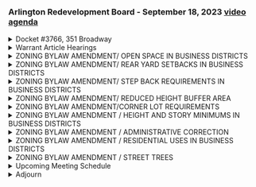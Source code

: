 ### Arlington Redevelopment Board - September 18, 2023  [video](https://www.youtube.com/watch?v=-bu_CAOtLso) [agenda](https://arlington.novusagenda.com/agendapublic/MeetingView.aspx?MeetingID=1927&MinutesMeetingID=-1&doctype=Agenda)

<details><summary>Docket #3766, 351 Broadway</summary> 
<details><summary>	 Rachel Zsembery - 223</summary>

> So at this time we'd like to move to the public hearing for docket number 3766351 Broadway. We are reopening this docket number. This was originally moved to this evening from when it was originally scheduled, and I believe that we have the applicant with us this evening. So I'd like to first provide the applicant with up to 10 minutes for an introductory presentation. Then I will turn it over to Claire Ricker, who will provide an overview on behalf of the Department of Planning and Community Development. Members of the Board will then have an opportunity to ask the applicant questions. We'll then move to public comment, where any member of the public who is interested in providing comment this evening will have an opportunity. And then we'll move back to the Board for deliberation and a decision as to whether or not we'll be able to take a vote this evening. So with that, I'd like to invite the applicant to please join us here in the front of the room, and we will – Claire, if you wouldn't mind turning your microphone around. Maybe Ken and I can share our mic. Great. Thank you so much, Sean. Great. So if you could please introduce yourself. I wasn't expecting to talk so – Just a brief overview would be great.
</details>
<details><summary>	 Sean - 245</summary>

> Thank you. I'm with a company called SRP Sun Corporation. I've owned it for 37 years. And Thai Moon is a lovely Thai restaurant that already has been around. They had a fire, and they moved, and COVID happened. I mean, they went out, and COVID happened, and they're back in the space that there was a pasta place. I think it was Twist. Okay. And owned by ACS Development, Patricia Cimboli. They currently have a temporary sign which looks very similar to this, but does not light. I believe the reason that we're here is because the lighting – I understand this type of lighting requires a special permit just in its nature of being channel letters. Is that what's happening? The owner tells me that it's not necessary, but I don't know. The external lighting? These are internally illuminated. Correct. Yes. They're halo-lit. And so it requires a special permit. Okay. So these letters, proposed channel letters, are what we call reverse-channel letters, meaning the letters are opaque. They're fabricated from aluminum. There's lights inside, and it's secondary lighting that's shining against the wall, creating halo. Great. Right. We propose to create that background, which is about 10 feet long by two feet high, that will attach to the existing structure, and that's it. No power. You will see – I mean, you won't see power. You won't see any hardware or fasteners, and it should be pretty seamless and attractive, I think.
</details>
<details><summary>	 Rachel Zsembery - 23</summary>

> Great. Thank you very much. So I'd like to turn it over to Claire Ricker for any comments on behalf of the department.
</details>
<details><summary>	 Claire Ricker - 78</summary>

> Sure. Thank you. So this is an application, obviously, for sign at Thai Moon. The height, they are seeking relief to exceed the maximum width for signage in this area, and they are – and this is an internally illuminated sign, so it's under the jurisdiction of the ARB. They may also need relief on the 60 percent rule related to storefront signage. The width. Excuse me, the width. That's correct, as well as on the awning. Thanks.
</details>
<details><summary>	 Rachel Zsembery - 29</summary>

> Great. Thank you very much. So at this point, I'd like to turn it over to members of the board for any questions or preliminary comments, starting with Ken.
</details>
<details><summary>	 Kin Lau - 138</summary>

> Sure. When I look at the streetscape there, there's plenty of signs that's already internally lit there, too. I think Cafe Nero and Brickstone Pizza and a few others on either side of them, so I don't see an issue with this being internally lit. And I think the design of this fits in quite well with the rest of the neighbors there. So as far as the awning and internally lit, I have no issues. I'm going to leave it up to the rest of the board to talk about the size. If it's a little smaller, I'm not opposed to that or opposed to just leaving it as is. I think I'm on the fence on that one there. Great. So I'll let the rest of the board see what they say. Great. Thank you, Ken.
</details>
<details><summary>	 Eugene Benson - 16</summary>

> Gene?  I don't quite understand how this is going to be lit. Can you explain?
</details>
<details><summary>	 Sean - 220</summary>

> Oh, sure. Actually, if you don't mind, can I ask you to switch pages?  Okay, if you go to the section, that's the one right there. So I'll stand up and show you. Perfect. Thank you. So this is an existing structure. This is a section of the existing structure. These are rails that are there now. Actually, if you want to go back to the picture above. Actually, the next one, the other direction. Sorry. You can see right here at the glasses place. You were there. Can you see those rails? Right. So those are there now behind this side. So we can go back to the section. Sorry. So these are the rails, right? And we're going to fabricate this as a backer, right? That's the background for the sign. It will be one color. And then this here is a section of a letter. The letter is all aluminum, fabricated, right?  Opaque. But the back of it is clear. Inside the letter is LED lights. The lights shine. And as you can see, the letters are spaced off the sign by an inch or an inch and a quarter, inch and a half spacers. And effectively pushing the light against the backer, which makes a halo effect. You've seen it, I'm sure. They're everywhere.
</details>
<details><summary>	 Eugene Benson - 19</summary>

> So if this were there and I were to walk up to it, could I actually see the light?
</details>
<details><summary>	 Sean - 26</summary>

> Oh, no. Lights are inside the letters. You can't see the light source. Nope. Secondary lighting. So just bouncing off the back door. That's right. 100%.
</details>
<details><summary>	 Rachel Zsembery - 12</summary>

> Okay. That's the only question I have. Great. Thank you, Gene. Steve?
</details>
<details><summary>	 Stephen Revilak - 86</summary>

> I just have one question regarding these, and this is really regarding the relief for the width. The third, for the standard, the wall placement standard for a wall sign. Each side has to have 12 inches or 20%, whichever is less. So this is a 13 foot wide storefront. So the maximum allowed width, as I read it, would be 11 feet. They're proposing 11 feet, seven inches. So it looks like we're seven inches too over. 132 inches versus 139. I believe that's correct.
</details>
<details><summary>	 Sean - 27</summary>

> Okay. I don't think it's 139. Can you go to the dimensions? I thought it was 120. Am I reading something wrong? Oh, 139. Just the letters.
</details>
<details><summary>	 Stephen Revilak - 88</summary>

> That's the only thing I wanted to clarify. I mean, I think I would say that the other signs on the block are consistent with it. They're all basically the same size as the storefront, and that what you're talking about, the six inches on either side of the foot are 12 inches on either side. I don't think anyone's doing that very much. But they all may be existing on conforming, but again, the plan of the board is to bring things into compliance when we do.
</details>
<details><summary>	 Rachel Zsembery - 53</summary>

> Okay. Steve, did you have any other questions?  Nothing further. Okay. The question that I have is regarding the, if you go to the, Claire, if you scroll down to the photo, the existing photo there, right there, there are gooseneck lights above the sign currently. You're planning on taking those out?
</details>
<details><summary>	 Claire Ricker - 30</summary>

> I think the owner is planning on taking those out. It would not be in my scope if their electrician would do it, but I think the answer is yes.
</details>
<details><summary>	 Rachel Zsembery - 172</summary>

> Okay. I think that would be part of our, at least for me, part of the contingent approval is to not have two sources of light, but to remove the conduit, patch and repair, and et cetera. Okay. That was my question. Please. Oh, that was your question? Sorry. That's great. Great. Any other questions for the applicant before we move to public comment? All right. At this time, any member of the public who has any comment, would like to make any comment on this application, please raise your hand. Great. So we will start with this gentleman right here. I will let everyone know that you will have up to three minutes to address the board. Please introduce yourself by your first, last name and address. So if you wouldn't mind, just, yes, moving to the chair right behind that. And we will ask anyone who's addressing the board this evening to join us in this chair right up here so that the microphone can pick you up. Thank you.
</details>
<details><summary>	 Michael Ruderman - 194</summary>

> Good evening, members of the board. I'm Michael Ruderman. I live at 9 Alton Street, which is right around the corner from this location. We're probably the nearest or the second nearest residential of Butters. I like the design. I like the fact that it's going to be internally lit. I don't see that there's any possibility of a broad light spillage over the plaza. Nothing that's going to leak back around the corner. So I'm in favor of it. I was going to ask the same point that I believe the chair brought up about cleaning up the cornice by removing the non-functioning light heads there and restoring a clean and finished look above it. We're very happy that Time Moon has found a new location and will take over the space of the late lamented twirl. It's great to see the storefront going to use. I just had one question. I was wondering if anything else in the original special permit is available for questioning. I had a question about traffic patterns in and out. Is that any part of the hearing tonight? It's been something in the neighborhood on our minds.
</details>
<details><summary>	 Rachel Zsembery - 32</summary>

> As of now, the board is only taking up the issue of the sign as part of this hearing right now. Thank you. That's all. Thank you. Yes. Thank you, Madam Chairwoman.
</details>
<details><summary>	 Carl Wagner - 174</summary>

> My name is Carl Wagner. I live on Edge Hill Road. I'm a town meeting member from Precinct 15. I think this is great to see Time Moon coming back. I'm only sorry. I don't know if ACMI can pan around to the paltry showing of people on this particularly wet night who are here who could offer their support. I really have to say the ARB deserves to give Arlington hybrid meetings. There is another issue coming tonight. If you have any comment on this particular application, you are more than welcome. I'm glad to see the word tie and moon with the nice crescent moon there. I think Arlington deserves to be able to comment to you and see what you're doing on this wonderful proposal and on the future things that you're going to address this evening. Many other ARB type boards have already gone to hybrid. I'm out of scope. Thank you very much. I hope people will insist that this ARB go to hybrid meetings. Thank you very much.
</details>
<details><summary>	 Rachel Zsembery - 38</summary>

> Are there any other comments this evening? Thank you very much. So at that point, we'll close public comment on this hearing and we'll bring it back to the board for discussion and I will start with Gene.
</details>
<details><summary>	 Eugene Benson - 109</summary>

> I'm in favor of this. I think it meets the criteria to allow us to do a larger sign because of the architecture of the building and the location of the building relative to the street. I think if the sign was smaller, the letters would disappear. So I'm in favor of that. I think it meets the standard. The standard for the light, which is why I asked the question, is you're allowed to have internally illuminated signs unless there's a directly exposed light source and there's none here. So I'm in favor of this. I agree with the chair about removing the goose neck lamps above it.
</details>
<details><summary>	 Stephen Revilak - 300</summary>

> Great. Thank you. Steve? I am also in favor of this. I mean, in terms of the relief sought, it's a small number of inches. There is also a little bit of relief for the width of the awning sign, but they're taking up half the area that they could. So I think that's a fair trade. So I actually do want to clarify for the board what the relief sought is because it's bigger, I think, than we discussed. So what they're seeking for the sign width for the awning, they are allowed on the awning for that to be 60 percent of the width of the awning as the maximum length of the sign. And the same, so the 12 inches or, sorry, let me just go back down to the other section here. With regard to the building sign itself, the 12 inches or 20 percent is actually the vertical dimension. There is the same on the side, but it also indicates that the max is 60 inches or 60 percent of the building width. Again, the way that this is written, I think that the 12 inches we could get to, and we could find that that is appropriate. You see that one, Gene, that sign? Yes. Excellent. Yep. So it's actually a little bit more for the awning that they're looking for in terms of relief than on the sign itself. If we take the 12 inches, it's, I think, just a few inches over as it's shown right now, the building sign. With the awning, they're allowed, my point was that they're allowed one square foot of sign per linear foot of awning, so 13 square feet-ish. And this one, it looks like it's not quite five square feet. So it's a lot less.
</details>
<details><summary>	 Kin Lau - 58</summary>

> Ken? I'm fine with it. I'm willing to make a motion. Okay. So we would, let me craft a motion here. Is there a motion to approve docket number 3766 for 351 Broadway with the caveat that the applicant remove the exterior, existing exterior lights and associated conduit, and patch and repair the facade after those are removed?
</details>
<details><summary>	 Rachel Zsembery - 76</summary>

> So motion as amended. Is there a second? I second that. And we should just make a finding that the sign, that we're doing this under section C1, for a special sign permit. Great. Thank you. Seeing a second, we will take a roll call vote starting with Steve. Yes. Gene. Yes. Ken. Yes. And I'm a yes as well. Congratulations. Looking forward to seeing time and return to Burlington. Thank you. Thank you. All right.
</details></details>
<details><summary>Warrant Article Hearings</summary> 
<details><summary>	 Rachel Zsembery - 476</summary>

> So at this time, I'd like to move to our second agenda item, which is the public hearing for the Warren articles for fall 2023 special town meeting. Before we begin, I will run through the procedures for this evening. So this is the second of three nights of hearing for a total of 10 Warren articles. Consistent with the past, the ARB will be hearing from the public wishing to speak on these articles as scheduled and only on the articles that are scheduled this evening. So those are the nine that are currently on the agenda. The board will pose any questions to the applicants, but we'll reserve deliberation and voting on recommended action on each article until the last night of hearings, which is October 2nd. As I mentioned before, the subject matter of the hearing is as posted in the agenda. We will be hearing comment on the nine articles listed tonight. We will not take comment on articles that are not posted on this evening's agenda. Anyone wishing to address the redevelopment board on the subject matter of the agenda shall signify that you wish to speak by raising your hand when I announce public comment period is open for each of those articles. After being recognized to speak, you will preface your comments by giving your first last name and your Arlington street address. Anyone addressing the board shall limit your comments or your remarks to two minutes. We will most likely, excuse me, this evening, we most likely will be able to get to all of the speakers. But again, I will keep close track of the time. We will close public comments after each one of the articles has been completed. We welcome anyone who has additional items that they would like to share with the board to please submit comments in writing. We will accept comments, obviously through town meeting, and they are particularly useful as we approach our October 2nd deliberation and voting date. Uh, attendees of public comment shall not applaud or otherwise express approval or disapproval of any statements made. or any action taking place during the hearing this evening. Shall also refrain from interrupting speakers and everyone should conduct themselves in a civil and courteous manner. If an individual repeatedly fails to adhere to this requirement, they will be asked to remove themselves from the public hearing. Speakers should address all questions through myself as the chair. They should not attempt to engage in debate or dialogue with members or other hearing participants. As typical, I will take questions from applicants and save them all until the end of the hearing. And then I will address them at the end. If we determine that there is a clarification required, we'll call on the appropriate person to provide a clarification during the public hearing.
</details></details>
<details><summary>ZONING BYLAW AMENDMENT/ OPEN SPACE IN BUSINESS DISTRICTS</summary> 
<details><summary>	 Rachel Zsembery - 93</summary>

> At this time, let's go ahead and move into our second agenda item now, which is the warrant articles for fall 2023 special town meeting. So we will start with article B. And what I'd like to do this evening is have Gene present each of the articles. He was kind enough to draft together with Claire, the draft main motion language for each of these articles. So I will turn it over to Gene to introduce article B, which is a zoning bylaw amendment related to open space in the business districts.
</details>
<details><summary>	 Eugene Benson - 597</summary>

> Yeah, thank you. And thank you to both Claire and Rachel for working with me on these. And none of these are ones where we've actually ever approved the main motions before. So this is in some way, this is the first time we're going to be discussing them. This first one, the open space in the business districts, I did not draft. It was drafted by Kelly Weinemann in anticipation of our bringing this to town meeting in the spring. But then as you know, we didn't bring it to town meeting in the spring. I did change it in a couple of minor ways, one of which was an error that I'll tell you about. But what this proposes to do in capsule form is right now, one can have landscaped open space on a balcony or a roof, as long as it's not more than 10 feet above the level of the lowest store used for dwelling purposes. When we had a conversation in the spring, we decided it didn't make any sense at all to determine where on the building the open space, the landscape space could be. In fact, some of you may have seen photos from around the world that have little green pockets all up and down the sides of buildings and how nice they look and how they add to the green space on the streetscape. So this would allow the opportunity to do that with the open green space. Some of the other changes which we had not discussed and I just put them in because Kelly had put them in were to get rid of the requirement that open space is deemed usable only if at least 75% of the area has a grade of at least 8%, which we'll need to discuss. Now, I accidentally on the next page deleted section 5.3.22C. That section should not be deleted, it's the bottom of the page. Instead, what it should say is for the purposes of this bylaw, the district dimensional requirements for usable open space and landscape open space in all districts except the business district are calculated based on gross floor area. For the business district, C5.5.2B. I'll send that to you, Claire, afterward if you don't have it. And the only other change for that is you'll notice at the end of 5.5.2B, at the bottom of the chart, it says in the business districts, the district's dimensional requirements for landscaped open space and usable open space are calculated based on the lot area, which is what we had talked about many times. The only other difference between what is here and, well, actually there's no other difference between what's here and what Kelly had put into the draft bylaw, so that's what it is. So basically, if we did this, we would allow and encourage in some ways green space up and down the building sides and balconies, on roofs. We would delete the requirement for usable open space for some parts of the business district because for mixed use in the business district. And we had decided to do that because usable open space doesn't have to be green space at all. And very often it could be pavement, asphalt, whatever the building owner wanted it to be. And it didn't make any sense that buildings were constrained that way. And that's why when we discussed this, maybe a year ago, we determined that for mixed use and other permanent uses, usable open space was really not a necessary concept. So that's that.
</details>
<details><summary>	 Rachel Zsembery - 20</summary>

> Great, thank you, Gene. We'll start with Ken for any questions or comments. I have none. Great, thank you. Steve?
</details>
<details><summary>	 Stephen Revilak - 41</summary>

> Thank you for the clarification that the percentage of lot area is only in the B districts and not the R districts. That was the one concern I have, but it is no longer a concern. That is all, Madam Chair.
</details>
<details><summary>	 Rachel Zsembery - 133</summary>

> Great, thank you. And I appreciate that we also made that clarification to confirm that we are prioritizing landscaped open space in the non-residential uses in the business district. Any other comments before we open this particular article up for public comment? All right, seeing none, if there are any members of the public who wish to provide comment, please raise your hands. Please. And I will ask again, if, Claire, if we could just move that chair a little bit closer, we will. Thank you so much. Appreciate it. We will ask that anyone who's speaking with us, please come to the chair here so we can pick you up on the microphone. Reminder again, please introduce yourself by first, last name, and address, and you will have up to two minutes.
</details>
<details><summary>	  - 166</summary>

> Hi, I'm Laurel Kane. My address is 79 Westmoreland Ave. And I have to say, I'm not super well-versed in this stuff. So, and I've never been to one of these. But in just looking at it and hearing what you said, I have to say the layperson, which is who I am, would understand open space to be not a balcony or a roof. And so I just am wondering, what is the root of this? And it feels, again, at a distance, to be a way of allowing businesses to reduce what I would consider to be open space by implementing, say, a roof garden or a balcony garden. And those are lovely things. But I would hate to see those implemented at the expense of what I would view as actual open space on the ground that one could consider sort of visual or appreciable open space. That's all. Thank you very much. I appreciate it. Any others? Please. Thank you, Madam Chair.
</details>
<details><summary>	 Rachel Zsembery - 139</summary>

> I'm Carl Wagner from- I'm sorry, what was the? I can't hear anything. Okay, I apologize. We don't have microphones that project. Let me just restart your time, Carl. Just give me one second. So I will just ask anyone who's speaking, and again, that's not going to project. So if you could please put the microphone on the counter. Can ACMI hear me if the microphone is too low? Yes, he absolutely can. If it's pointed at your mouth, it picks you up. Okay. Please leave the microphone. All right, Carl, I'll go this way. He can't be picked up. So again, I would just ask everyone to project. And again, there are seats that are closer, so please feel free to move closer to the front. We're going to do our best to project. Please, go ahead.
</details>
<details><summary>	 Carl Wagner - 362</summary>

> Thank you, Madam Chair. I must admit, as I begin my comments, the opinion of a lot of people is that all of this is suppressing public comment. I'm very unhappy to hear that. But thank you for letting me speak. I'd like to point out that Article B is one of the 2019 density articles. The 2019 density articles, despite six months of public input and lots of public meetings by the director of planning at the time, were determined by town meeting and the people of Arlington to be inappropriate for Arlington and not properly prepared. Particularly, town meetings said that articles like this, which remove open space in the business districts, will be ridiculous. The idea of balconies and roofs being open space, which is what this does. And the town meeting said to the ARB, we will not support this. And Andrew Bunnell, the chair of the ARB, made a famous speech, which is available at video2019.arfur.org. You can still see it on YouTube, where he said, we apologize. The ARB will not bring messages like this or articles like this to the town meeting or to the people unless we have your buy-in and you're adequately aware of this. And I would ask you, Madam Chair, how many public meetings for articles B through J have you had? The answer is zero. This is being rushed through on a rainy night with a few people hearing it. Whereas in 2019, when we said no to you because it wasn't properly prepared, there were three to six months of meetings. This is absolutely ridiculous. People should not be saying open spaces, balconies and roofs when we have a climate crisis and we need to save our permeable spaces, our open spaces for renters and for residents. And this business districts would affect many, many uses beyond business, such as the mixed use. This is absolutely wrong. B through J deserve to be publicly heard by the people and the town meeting. I ask you to reject it and send it back until you've had the director of planning offering to the people of Arlington and the town meeting.
</details>
<details><summary>	 Rachel Zsembery - 22</summary>

> Your time is up, thank you. Adequate hearing, thank you. Is there anyone else who wishes to speak this evening? Please, come.
</details>
<details><summary>	 Elizabeth Carr-Jones - 149</summary>

> Thank you. I'm Elizabeth Carr-Jones. I live at 1 Lehigh Street here in Arlington. I have some concerns about this. This is a lot I probably don't understand, but one, I would have the question, does this elimination of the open space requirement for certain properties in the business districts, does it mean that that space would be built upon? In other words, not used for something that might actually be of more use to the community, like places where people can gather in cafes or outdoor seating, that sort of thing. I understand there's not a requirement for this open space to be green, but if it's going to be built, it seems to me that's to the detriment of the town in terms of the overall open space that we have available as a community. So, okay, thank you very much. Any other speakers this evening? Please.
</details>
<details><summary>	 Chris Loretti - 282</summary>

> Thank you, Madam Chair. Chris Floretti, 56 Adams Street. I had understood this to be a public hearing with a time certain of eight o'clock, so I missed Mr. Benson's comments. I'm making my comments based on the revised version of the articles as they were posted this morning. First, I would suggest that the changes to the definition go beyond the scope of the article in that they also apply to non-business districts. This article is supposed to be focused specifically on business districts, but when you change the definition, those definitions also apply to residential districts. What that will allow, and I object to this, both for residential districts and multi-story districts, is usable open space on the roof of multi-story buildings, usable open space on lot areas that are very steep. I can see people in residential districts trying to claim that their roofs are now usable open space simply because they have access to them. I don't think there's any reason why apartment buildings or condos should be exempt from the usable open space requirements merely because they're built in a B district rather than our district. That's what you've come up with, with this type of change that you're proposing. Finally, I would say that by making the changes as they appeared this morning, you provided an explanation that usable open space for business districts is based on the lot area. Now there's no explanation at all of what it's based on for residential areas. You missed that. You're correct. Well, I think that covers it for me, but I think this one really is not ready for prime time. I hope you'll reject it. Thank you.
</details>
<details><summary>	 Joanne Cullinane - 81</summary>

> Any other comments this evening? Please. Hi, my name is Joanne Cullinane, 69 Newland Road. I just want to say, echo the sentiments of the previous speakers that this seems like a reduction, yet another blow to like a reduction of green space for the town as a whole, and I guess I'll keep it brief. It seems like we're trying to pave over everything in town, every square inch, and it just seems wrongheaded, and I oppose it. Thank you.
</details>
<details><summary>	 Ratnakar Valanki - 154</summary>

> Any other speakers? Please. My name is Ratnakar Valanki. I live at 21 Adams Street. I am in support. I speak in support of this article. I just want to remind or just make it clear to everyone that we need to move along with times, and this is how an LED or a site, the authorities, bodies that certify projects, so they consider this open space, roof, and let's forget about all those certifying bodies. Let's come back to basics. What is an open space?  As long as it's open to public, it's a space. It's an open space. We live in a three-dimensional world. We forget that height is also dimension. We have farmed on rice terraces vertically. If we can do that, why can't we consider roof terraces, and let's use the third dimension of this planet as well and consider that open space. Thank you. Any other speakers? Please.
</details>
<details><summary>	 Matt Miller - 178</summary>

> Matt Miller, 42 Columbia Road, Arlington. I understand what you're saying about three-dimensional space, but a rooftop is not accessible by everyone. I think that accessible green space is what I can access, and if everything is on the roof, then how much green space is there for the public? I question that that is appropriate use of the land, and I wonder if maybe that should be open for discussion from the people in the town. I also think that I moved to Arlington. No, I know I moved to Arlington because this is not Somerville. There is not sidewalks everywhere. There's a reason. There's also better schools. If we have a lot of people moving into this city, what are we going to do about the schools? What are we going to do about the high school? I think that if we were planning ahead with a bigger high school, I think that if we overfill it already, I don't think that's appropriate use of the town resources. That's all I have. Thank you. Thank you.
</details>
<details><summary>	 Kristen Anderson - 162</summary>

> Any other speakers? Please. Kristen Anderson, 12 Up on Road West. And I just want to ask the board to be cognizant of the fact that since the pandemic happened, people have been congregating outdoors more, especially it's wonderful when we can eat outdoors and avoid transmission of illness. And it would be great if we had more outdoor seating for people to eat out front restaurants. That's all that I would ask because I do that all the time. I ate outdoors, for instance, most recently outside Trist, and it's not as pleasant to sit in the street as it would be on a nice terrace, especially if you could be under a tree. And this is why my favorite place to go is Kickstand Cafe because they have that awesome outdoor terrace that you can be underneath the trees. So I would ask the board to find ways to encourage more outdoor seating for outdoor cafes and restaurants. Thank you.
</details>
<details><summary>	 Rachel Zsembery - 53</summary>

> Thank you. Any other comments? All right. So at this time for Article B, I will turn discussion back to the board. Again, we'll save deliberation for October 2nd. I think that there were a few clarifications that were warranted, and Gene, I'm not sure if you wanted to tackle some of these.
</details>
<details><summary>	 Eugene Benson and Rachel Zsembery - 373</summary>

> There were questions around, let's see, whether or not — I think one item to note is that for usable open space, usable open space does not necessarily — if that remains, that does not necessarily mean that it is open to the public. There's no requirement that easements are provided. I forgot to stop the timer. There are no requirements that easements are provided by the owner. It could be for the use of those who are either working or living within that building at all. So I just want to make that clear that it does not necessarily mean that it is open to the public. Any other clarifications? I think two other clarifications. The bylaw now allows landscape open space to be on a balcony or a roof. It just limits the height. What this would do is get rid of that height so you could have the whole building with green space if you wanted to. So some of that is currently in the bylaw right now. Yes, and there's no public right for use of the land, whether it's landscaped or usable open space. It's the property of the owner of the building who can decide whether the public is allowed on and if so, under what circumstances. Yeah, I think those are the comments. I'll just, do you want to discuss any of the substance tonight? Yep, let's go ahead. I guess a couple of things. I don't know where this, where the at least 75% of the area has a grade of less than 8%, how that got in Kelly's draft, but I left it in so we could discuss whether we wanted to keep the deletion or whether we're comfortable keeping in the 8%. So I think that would be a good topic for discussion. I do have an opinion on that. Please. Overall, I think that striking that would probably remove a lot of non-conformities, just given the number of homes on hills, but given the scope of the article, given that we're really trying to, I think the article is focusing on how open space is regulated in business districts. I would, for now, I'd actually like to un-strike that part. Thank you.
</details>
<details><summary>	 Various ? - 398</summary>

> You know, one of the things that we can think about doing based upon Mr. Loretty's comment is slightly revise the two changes in the definitions so that they only apply to the business districts to make it more consistent with the scope of the article. And if we did that, would you still want to keep the 8% or would you? I think I'd still be in, I'd have to read it, but I'm sort of inclined to want to keep that part, to un-strike. Anything else, Steve? Nope. Ken. Sorry, what do you want to strike, Steve? Un-strike. What do you want to un-strike?  So there's the current draft strikes the words at least 75% of the area has a grade of less than 8%. I'm proposing that we remove that strike out. I'm fine with that. So if I had a hill, if this project is against a hill, let's say along Pauberville Road, you know, where that's very steep, I'm not saying that's the point, because that's a housing area, okay? Then the slope behind it is greater than 8%. So I can't count that as open space. So that is what we have today, and you're right. It's usable open space, but you could count it as landscaped. Yeah, but we're talking about just usable open space. Okay, so in areas where you're limited that way, let's say you had a nice terraced switchback walking path with little sitting areas or whatever, that can't be used as open space now, because you're limited to just that area. So I think you're limiting the business growth in those areas for this happening. I think we should leave it striked for that reason. And I just think for opportunity, that's all, for that. The only thing that I'll add is usable, this is in the definition. We would have to be specific that it is just struck for the business. So again, if we're removing usable open space in the business, then you're striking it for the residential, which I think is Steve's case to leave it in. Yeah, but the dimensional tables are also a part of this. Yes. And basically, since 5.3.1 is getting stricken, so in the B districts, you just have a landscape open space requirement. So it's sort of moot for the business districts because it doesn't apply there.
</details>
<details><summary>	 Rachel Zsembery - 80</summary>

> Understood, but it's still something that again, if the definition applies both to business and residential, so to keep it specific to the business, we would need to keep this in. Right, we could not strike it. Right, so to your point, I think we would unstrike it. Right, right, and we would have to come back next year if we want to do that. Correct, correct. Ken, did you have any other? No. Comments? Gene, anything else, Steve? Nope.
</details></details>
<details><summary>ZONING BYLAW AMENDMENT/ REAR YARD SETBACKS IN BUSINESS DISTRICTS</summary> 
<details><summary>	 Rachel Zsembery - 37</summary>

> Okay, so at that point, we will move on to Article C. Article C is a zoning bylaw amendment related to rear yard setbacks in the business district, and I will again turn it over to Gene.
</details>
<details><summary>	 Eugene Benson - 256</summary>

> So again, this was the first draft was done by Kelly. I did make a couple changes of it. Now Kelly had three suggestions for us. If you look at the note on the second page, one suggestion is the variable rear yard setback, which is the one I put in. A second suggestion she had was no setback at all, and the third suggestion she had was a standard length setback regardless of the size of the building or anything like that. I chose the variable one because I thought it was the most interesting of the three for us to discuss. The other thing that I did is that Kelly, when she did this, only had it for mixed use and permitted use and other permitted use, and it sort of seemed to me if we were doing for that, we might as well do it for apartments also so it's consistent for buildings of a consistent size. So that's what we've done here. So we're not getting rid of the rear yard setbacks, but if we adopt this, we are making them variable depending on what's in back of the building. If it's just an alleyway, it's one thing. If it's a tall building and it abuts a residential, it's a bigger setback. If it's an even taller building, it's a bigger setback. So it's in some ways similar to what it was before, except now it's more responsive to what's in back and what's the size of the building. So that's it.
</details>
<details><summary>	 Stephen Revilak - 40</summary>

> Great, thank you. Steve. I think Mr. Benson made the right choice in choosing variable one. I do like it precisely for the reason it is sensitive to what's there. I think it takes context into account well. Thank you.
</details>
<details><summary>	 Kin Lau - 7</summary>

> Thank you. Ken. I'm okay with it.
</details>
<details><summary>	 Rachel Zsembery and ? - 127</summary>

> Okay. So at this point, any other comments before we open public comment? All right, so at this point, any member of the public who wishes to speak on this article, please raise your hand. Please. Can I ask that this be brought up on the screen so that we can see what Gene was talking about? Sure, absolutely. No worry. I wanted to ask earlier about it. No problem. Here we go. Really the one to look at is the note at the bottom of the chart, I think, Claire. There you go, that's it. The one that's underlined. Great. Did you have any comment or do you want me to come back to you? I don't necessarily have any comment. Thank you. Anyone else? Please.
</details>
<details><summary>	 Carl Wagner - 157</summary>

> Thank you, Madam Chair. I'm Carl Wagner, Edge Hill Road. I am concerned that like Article B, Article C is being presented with zero public chance for comment and changes such as was done in 2019. This is one of the items that was in the 2019 density articles that the ARB was forced by the town meeting to pull their support for because town meeting felt that it was not properly presented and the town meeting and the town of Arlington did not have proper input. I don't fully understand the changes, but it looks like it's a drastic limitation in the commercial districts, which can include mixed use now. So that means residential also. And I would ask the ARB to reject this and push it to a spring town meeting after the director of planning instituting proper public input meetings and open forums. Thank you very much. Are there any other comments?  Please.
</details>
<details><summary>	 Aram Holman - 93</summary>

> Thank you. Aram Holman, 12 Whittemore Street. I would echo what Mr. Wagner says. There's a process issue. There has not really been an opportunity for public comment. This is very last minute. That's very antithetical to the spirit of consideration and debate that is typical of Arlington. In addition, this is the kind of discretion that the ARB is trying to give itself, which frankly has rendered it unaccountable and has given people the impression that it's highly arbitrary. I don't think the ARB should have that kind of discretion. Thank you.
</details>
<details><summary>	 Chris Loretti - 299</summary>

> Thank you. Any other comments? Please. Thank you, Chris Laredi and 56 Adams Street. Some people say that town officials wanna turn Arlington into Somerville. And I was amused in looking at this particular article that when the planning department reviewed the regulations for various other towns, they picked the one that was basically the least restrictive, and that was Somerville. So basically, Somerville's regulation. So basically what is being proposed here is to adopt the Somerville zoning regulations for the rear yard setbacks for business uses. I have a number of problems with these. One, what it means, for example, for mixed-use development, is that you'd have a zero setback for a thing like the bike path, because the bike path is next to a right-of-way. If the right-of-way happens to be a street, then what you've got is a front yard, another front yard, and the rear yard shouldn't even apply. It should be the front yard setbacks that apply. There's also some problems with the way the thing is worded. It talks about having a 30-foot setback if you're above a certain number of stories. And I'm wondering, is that another step-back requirement, or just what does that mean? Is it the entire building that has to be back 30 feet or not? I would also add that rather than being based on the zoning district of the abutting law, it should be based on the use. Because Arlington allows residential uses in business districts, it's more appropriate that it's how the lot adjoining the backyard is being used rather than what the district happens to be. So this one, I think as others preceding me have said, really needs a lot of work, and I would suggest holding off on it for now. Thank you.
</details>
<details><summary>	 Elizabeth Carr-Jones - 156</summary>

> Thank you. Any other comments? Please. Elizabeth Carr-Jones, 1 Lehigh Street. And if I could just ask you to project as much as you can. Okay. Thank you. Yeah, I don't speak that loud. I understand. So I'll do my best. Thank you, that's all I can ask. Okay, thanks. So it looked to me, I haven't looked at this thoroughly, but it looked to me that the only properties that would be protected with this rear setback after this change would be single family homes. Is that correct? Because it looks like everything else is crossed off. We'll clarify. If you have any other comments, yeah, when we get to the end, we'll absolutely clarify that. Yeah, because it needs to be clear that our two districts, which are very often abutting business districts, as you know, would be well protected from building up right next to it. So that was my concern. Thank you.
</details>
<details><summary>	 Rachel Zsembery - 32</summary>

> Thank you. Any other comments? Okay. Seeing none, we will return to the board for any discussion on Article C. And I'll start with Gene for the clarification that was just requested.
</details>
<details><summary>	 Eugene Benson - 97</summary>

> Yeah, let me just give a couple of clarifications. So Elizabeth, this applies to certain buildings in the business district. So if this building in back abuts a residential district, any residential district, they have to meet the setback requirements, any of them. To a comment that this is discretionary, this basically takes away discretion. Well, there's no discretion here anyhow. It just changes what the setback requirements are to better reflect the size of the building and what's behind the building. So we're attempting to put it in a better context than the context is now.
</details>
<details><summary>	 Stephen Revilak - 31</summary>

> Great. Thank you, Gene. Steve, any additional commentary or thoughts on this article? I don't believe this was ever proposed in 2019. Yeah, I don't think so. That's all I have.
</details>
<details><summary>	 Rachel Zsembery and Kin Lau - 167</summary>

> Thank you. And this, just for clarification, all of these were originally discussed at several redevelopment board hearings in the winter leading up to ending up on the original Springtown meeting agenda, which were then requested to be moved to the fall because of the numerous articles that were already on the Springtown meeting that were not redevelopment board articles, for clarification. Ken, any questions or thoughts on this particular article? No, I just want to echo the fact that what you just said. I think all these articles, not all, most of these articles, correct Steve, were had the proper hearings and so forth by the planning department for a presentation for the Springtown meeting, but we were asked to not present these and pull these out. It was postponed until the fall. That's what we're doing right now. So that all the zoning articles could be heard together with MBT communities. Okay, any other comments from the board before we move to the next article?
</details></details>
<details><summary>ZONING BYLAW AMENDMENT/ STEP BACK REQUIREMENTS IN BUSINESS DISTRICTS</summary> 
<details><summary>	 Rachel Zsembery - 26</summary>

> Okay, let's move to article D, which is the zoning bylaw amendment related to step-back requirements in the business districts. I'll turn it over to Gene.
</details>
<details><summary>	 Eugene Benson - 347</summary>

> Okay, so this, I hope, captures what we have talked about more than once at public meetings, which is, number one, the step-back would be along the principal facade of the building and not numerous- Did you get the doctorate? And not numerous sides of the building. Second, and we didn't reach agreement on this, so it's in here so that we can discuss it. Should the step-back be on the fifth floor or the fourth floor? Right now, it's on the fourth floor. This proposes to put up on the fifth floor. That's for discussion. I clarified for a building with street frontage on Mass Ave or Broadway, the principal facade and principal property line are presumed to be facing Mass Ave or Broadway. Unless we determine otherwise, that gets rid of the, you know, it's on two corners, which is the principal facade. And we say the other thing where we have disagreed with each other on how to interpret the bylaw in the past. It now says that it must be measured from the principal property line. It may be on the fifth floor or a combination of various story setbacks, so the fifth story is set back the required amount. So that means they could pull the entire building back seven and a half feet if they wanted to. They could pull the second floor back three feet and another floor back four feet. So when you get to the floor with the step-back, you've reached the seven and a half feet. The only other thing I did is the step-back requirements were located exactly the same almost in two parts of the zoning bylaw. So I deleted the second one, which was 5.3.21c because it was the same thing that was in 5.3.17, and then we just re-lobbed, re-lettered what had been D and E to C and D. So I think the discussion for us really to have is it on the fifth floor or fourth floor, and are we comfortable with allowing the step-backs to build up toward that floor?
</details>
<details><summary>	 Rachel Zsembery - 8</summary>

> Great, thank you, Gene. We'll start with Ken.
</details>
<details><summary>	 Kin Lau - 171</summary>

> I was always on board to measure the step- setback from the property line, as many discussions, and I was also on the line that the fifth floor setback should be seven and a half feet, irregardless of what's happening on the lower floors. It could be up along the property line, or it could be set back from the property line. It doesn't matter. It's the top floor, which is actually the floor that's casting shadow or casting whatever onto the street. That setback's seven and a half feet. So I'm not clear. Are you saying if the building is pulled back seven and a half feet, the fifth floor would have to pull back another seven and a half feet? No. Okay, so it would just be cumulative. Cumulative. Okay. Got it. Yes. Okay. And that's what you have it here. That's the way it is. Yes. I'm just saying I agree with everything's here. So fourth floor or fifth floor?  Fifth floor. You want the fifth floor.
</details>
<details><summary>	 Stephen Revilak - 142</summary>

> Steve? So there, I have two or three comments. One, the sentence, this requirement shall not apply to the buildings in the industrial district. We don't need that because the industrial district has the... Right, but I'm hesitant to... The industrial districts, yeah, it is a different set of rules, but there are no setback requirements in the industrial district. So I would ask that we consider restoring that sentence. In terms of where the setback is measured from, I would have actually preferred to say that it is an increase over the yard setback. But since in these cases the yard setback is zero, it's okay to say measuring from the property line because it's the same difference. In terms of fourth or fifth story, I'm on the fence at the moment. So I'm on the fence, that's all. Thank you.
</details>
<details><summary>	 Rachel Zsembery - 131</summary>

> I agree with Steve. I have no issue with our current requirements of the fourth floor. I think that it provides an opportunity for a more dynamic facade in terms of the height that we currently have permitted within our zoning bylaw and the FAR modifications that were made recently as well. So you would put it at the fourth? I would keep it at the fourth floor. Yeah, I would too, sure. So, I mean, that's something that we can continue to discuss this evening after public comment and then obviously again on the second. Any other initial comments before we open this up to public comment? No? Okay, great. If there are any members of the public who wish to speak on this article, please raise your hand. Please.
</details>
<details><summary>	 Aram Holman - 97</summary>

> Aram Holman, 12 Pittermore Street. I, again, do not think this is a good idea. I think the critical thing here, as I am reading the original and comparing it to what you're proposing, the original says that the setback shall be provided along all building elevations. You are now limiting the setback to only one side of the building. I think that's rather poor treatment of people on the side streets, limiting this only to Mass Ave or Broadway. I think that does people on the side streets a disservice. Thank you. Any other comments? Please.
</details>
<details><summary>	 Laurel Cain - 127</summary>

> Hi, my name is Laurel Cain, 79 Westmoreland Ave, and it's really just a comment to say that, again, as the layperson, this stuff is really hard to understand, and I respect that you have the hearing and are opening up for public comment, but for someone like me to even make an informed comment, I don't even really understand this, and I'm just, as a general comment, is there a mechanism by which the complex work that you do could be translated, say, by an illustration, a picture, or some layer that makes it more accessible for people to understand what it is that you're proposing, and that's, I guess, a general comment, not probably specific to this. Thank you. Thank you. Any other comments? Please.
</details>
<details><summary>	 Chris Loretti - 240</summary>

> Thank you. Chris Loretty, 56 Adams Street. I think it's important to remember, back when the stepbacks were sold to town meeting, and they were sold to town meeting as a way of ameliorating the higher building heights that were allowed under other zoning changes, and the expressed intent was to have those stepbacks on all street frontages, not just on one street, and also to start them at the fourth floor, and I think that's where they should remain. Most residents in town don't even want five-story buildings on Mass Ave and Broadway, and the master planning process showed that. I think it's arbitrary to define the principal facades on Broadway or Mass Ave. For a lot of these lots, particularly on Broadway, the longest street frontage is going to be on the side streets, and those side streets are typically less wide than Broadway or Mass Ave is. Those are the ones that really need the stepback, not the major thoroughfares, so I believe they should remain on both sides, and particularly if you're keeping them at just seven and a half feet from the property line, that's really minimal. A lot of buildings are not built right up to the property line, so it's not a significant ask to do that. So I think this should be left, this bylaw change should not be made at all, and I look forward to arguing that at town meeting.
</details>
<details><summary>	 Rachel Zsembery - 26</summary>

> Any other comments? Okay. So at this time, I'll turn it back to the board for any other clarifications or comments, and we'll start with Gene.
</details>
<details><summary>	 Eugene Benson - 117</summary>

> I think the only clarification, first, I understand that this is a difficult topic. I taught zoning law, planning law for about a decade, and I know the time it took the students who were graduate students to get up to speed on it, so I understand that. Pictures would help. Pictures would help. The only thing, other thing I'll say is we're not saying the principal, facade, and property line are Mass Ave or Broadway, we're saying they're presumed to be, but that can be changed. So if it's a little bit on Broadway and a lot on the side street, we can determine that that's a more appropriate place. So that's the only other clarification.
</details>
<details><summary>	 Rachel Zsembery - 70</summary>

> Great. Thank you. Kim? No. Steve?  So in terms of four versus five, I think we landed on four. Well, we gave it, sorry. Gene and I, I think, were comfortable with four. You were on the fence, and Kim is interested in us moving to five. So I think that's still up for discussion. Okay. I will join you on the four side. Okay. Any other discussion? No.
</details></details>
<details><summary>ZONING BYLAW AMENDMENT/ REDUCED HEIGHT BUFFER AREA</summary> 
<details><summary>	 Rachel Zsembery - 28</summary>

> Okay. Let's move to the next Article E, which is the Zoning By-law Amendment related to reduced height buffer area, and I'll turn this one over to Gene.
</details>
<details><summary>	 Eugene Benson - 129</summary>

> Okay. This is exactly what Kelly drafted a long time ago. I've said this to Rachel. If you look at the Warren article, it says 5.5.2. I looked all over 5.5.2, and I could find nothing to amend to put it in scope. So you see what this says. I'm not sure the lower height numbers make a lot of sense, but I just don't think this is in scope, and I don't think we should go along with it. Thank you, Gene. As Gene and I were looking with this one, I agreed with that as well. We can certainly talk about it, but I would be interested in us discussing this one a little bit further and perhaps coming back in the spring with a modified article.
</details>
<details><summary>	 Kin Lau - 92</summary>

> Kim? Did we talk about this before? We did. This was one of the articles that we had on for the spring. We talked about it before, but we didn't talk about the lower height numbers. Again, I think there's a mismatch between the Warren article and what we've done here. So you're saying your suggestion is to go ahead and strike this from this fall? To vote no action and to not move this one forward until we have more opportunity to explore this one further. I'd be okay with that.
</details>
<details><summary>	 Stephen Revilak - 189</summary>

> Steve? So this one is actually interesting. The height buffer areas, or the height buffer distances, were in the 1975 version of this by-law, where the planned unit development district allowed 200-foot buildings, and the R7 and B5 allowed 110 feet. Now, each of those zoning districts was down-zoned some later year in the 70s and 80s, but no one ever moved the height buffer. The last one, I've tried to chase down as much primary source documents like ARB minutes, town meeting transcripts, to see if it was ever discussed, and it was never discussed. So this just seems like an internal inconsistency that crept up over a couple of years of successive down-zonings. But in terms of just the geometry of the triangle, we've changed the height, but we haven't changed the base. And I think it's worth at least changing, in the spring perhaps, changing the base to get back to where it originally was. That's fair. I think that was the original intent. I think that, again, with the specific lower height that we're looking to achieve, that some additional study would be beneficial. Yeah.
</details>
<details><summary>	 Rachel Zsembery - 57</summary>

> Yeah. Okay. Any other comment? Well, it's not just a clarification. Not lower height we're seeking to achieve, but the lower height that prior town meetings adopted. Yes. I'm sorry. It was not clear. That's correct. That's correct. Okay. So at this point, I'll open this up for public comment. Any comment on this particular article? Please.
</details>
<details><summary>	 Carl Wagner - 282</summary>

> Thank you, Madam Chair. I'm Carl Wagner, Precinct 15 Town Meeting Member and Edge Hill Road resident. This is another of the articles that were before the town meeting in 2019 and which were given extensive chance for the public to hear about them, if not to change them, by the Planning Director in the 2018-2019 period. I don't know if people online can see or if the 13 members of the public that showed up here for this can see, but you're proposing, the Town of Arlington is proposing for the ARB to reduce the height buffers by three quarters. And people who live in single, two-family, or people who appreciate open space that back up against these buildings are going to have enormous buildings that are being proposed by other articles, the MBTA density overlay, much, much closer to them. And the big problem is, despite words to the contrary, I think it really is bogus, to say that any of this was given to the town prior to the spring town meeting. This has not been open to meetings like these 13 people here. We are seeing this for the first time, and I ask the ARB respectfully to vote no action on B, C, and this, D, as well as the rest of these items, and push them to a spring town meeting, and ask the Planning Director and the town, which works for the businesses and the residents of Arlington, to give presentations where people can give proper input. This is a rush job, and we don't deserve this. These volunteers do not deserve having to have an employee that works for me doing this. Thank you.
</details>
<details><summary>	 Aram Holman - 128</summary>

> Any other comments? Please. Thank you. Aram Holman, 12 Whittemore Street. I second what the previous speaker said, and I do not think the Redevelopment Board should have this kind of discretion. A previous speaker, two speakers ago, just said this is highly technical, difficult to understand, and some pictures would really help. I think that with the delay in doing this, you not only could allow the public debate, you could put together some visuals, some pictures, which explains what this is, so that people will get a handle on it. I think if this passes, it will add to the popular perception that the Redevelopment Board is a body that is simply responsive to developers, but not to the citizens who pay for it. Thank you.
</details>
<details><summary>	 Chris Loretti - 234</summary>

> Any other comments?  Please. Thank you. Chris Loretti, 56 Adams Street. Again, I think just to echo Mr. Benson's comments, the way the bylaw language change is put in is way outside the scope of the article, which deals with variable rear yard setbacks. I'm assuming that's why you don't want to go forward with this, and I would completely support that. But even thinking about this in the future for the spring, what's proposed completely eviscerates the height buffer. This reference to not being detrimental based upon criteria established in Section 3.3.3 and 3.3.4 is completely meaningless, because those sections have absolutely nothing to do with the height of the building or relevant criteria of things like solar access. If the Redevelopment Board wants to get rid of height buffer areas, they ought to just put that before a town meeting and be honest about it, rather than doing away with it the way it's done here. But you really don't need to do that, because you already have the power on a case-by-case basis just to waive the height buffer area if you can show, or if you can find rather, that the abutting properties are not adversely affected. And if you can't find that, if the ZBA can't find that, then I think you really need to ask yourselves why you would want to do away with it. Thank you.
</details>
<details><summary>	 Rachel Zsembery - 132</summary>

> Thank you. Any other comments? All right. All right. At this time, we will move back to discussion by the Board. I will start with Gene. Just for clarification for people who don't understand this, in a very few places in the Zoning By-law, buildings can be two different heights. What this says is if you have two different height options, you have to use the lower height option if you're within a certain number of feet, of some of the residential districts. Unless, in this case, the ARB finds it's not detrimental. This is basically changing the wording, changing the height, but we're not bringing this to town meeting. It's not ready to go to town meeting. Great. Thank you, Gene. Steve, any additional comment? Nope. Ken? No. Great. Thank you.
</details></details>
<details><summary>ZONING BYLAW AMENDMENT/CORNER LOT REQUIREMENTS</summary> 
<details><summary>	 Rachel Zsembery - 33</summary>

> We will move on to agenda item, or excuse me, Article G. I'm sorry. Article F. Thank you. The Zoning By-law Amendment for Corner Lot Requirements, and I'll hand it over to Gene.
</details>
<details><summary>	 Eugene Benson - 122</summary>

> Okay. You can read it. It's only three sentences that's added. It basically says that in the business districts, the setbacks are the setbacks prescribed in the business district, and not the setback from farther down the street in the residential district. This has come up a lot of times where we've had to waive this because the building is either already there or it sort of doesn't make any sense to not give it the ability to go to the property line and there's no adverse impact. So we had discussed that this was just a way to clarify that this is the way we have been doing this up to this point and makes it easier for everyone to understand.
</details>
<details><summary>	 Kin Lau - 121</summary>

> Great. So thank you, Gene. Ken? Yeah. Can I ask? I know it's only a couple sentences. I just want to make sure I'm perfectly clear what's going on here. So the two sides of the building facing the street are considered front yard setbacks. The other two sides of that, let's say, square property, is considered side yard setbacks. So there is no rear yard setback on the corner lot. That hasn't changed. That has not changed. Okay. So all we're saying is that the two front yards continue all the way down to the end of that front yard. So that's a step back. There's nothing about step backs. It doesn't address what's next to it on that street.
</details>
<details><summary>	 Stephen Revilak - 14</summary>

> Okay. Steve? Yeah, I'm in favor of this. That's all I have to say.
</details>
<details><summary>	 Rachel Zsembery - 15</summary>

> Okay, great. Thank you. At this point, we'll open it up for any comments. Please.
</details>
<details><summary>	 Elizabeth Carr-Jones - 76</summary>

> Elizabeth Carr-Jones, 1 Lehigh Street, projecting better. Thank you. I wondered about the roadway visibility issues with especially going around corners that are narrower and built up. You know, I think there's a requirement or a law Bylaw that that restricts buildings from or any anything from Obstructing the view you know within a certain certain area for roadway disability With this essentially throw that out the window if So it would still apply so the
</details>
<details><summary>	 Rachel Zsembery - 27</summary>

> We'll take that one and we'll clarify that After everything, but we will absolutely clarify that for you terrific. Yes, you're welcome Any other questions comments, please?
</details>
<details><summary>	 Crystal Ready? - 245</summary>

> Thank You crystal ready Adam Street, I find this one completely unacceptable I think it's important for people to understand that it's not the properties down the street. It's the abutting properties, so if you're on a side street You know in next to a corner lot, and there's a mixed-use development going up There's zero front yard setback and zero side yard setback, and you could have a five-story building built right next to you Unfortunately the Development that the redevelopment board approved for called mystic wine On Broadway isn't very far along in its construction But I wish it had been much farther along as people could really see what sort of damage this type of change allows And I thought I was a bit amused that Mr.. Benson mentioned You are giving waivers if you think you have the power to give waivers Why do you even need this zoning change of course you really don't have that power, and you're not going to have a town council Or hopefully you won't have a town council very soon that thinks you have that power either so I think you ought to scrap this and And go back to the drawing board, this is one that's Potentially very damaging to people who live in homes next to Mass Ave When lots next to Mass Ave or Broadway and even what even homes that are interspersed with business lots on those roads as well
</details>
<details><summary>	 Matt Miller - 169</summary>

> Thank you any other comments Okay, I'm so sorry didn't see your hand is there a hand okay? Thank you All right, thank you Miller 42 Columbia Road My thought is just if it could be brought up in discussion by by air be what happens here for like snow removal, and I know that if you have a building that is There's buildings down on Broadway that are a concern Because you can't really see around when you're making a right turn You know there's a lot of traffic sometimes on that road, and so I think that if we change it It would be worth considering if there's going to be impact on traffic, and you know because we are talking about what's evident Eventually going to have higher traffic going through the roads Not that we need to study or delay or anything, but it needs to be a consideration So I just hope that that's something that is being discussed with you guys. Thank you.
</details>
<details><summary>	 ? - 161</summary>

> Thank you any other comments, please What marker well and key to anyone Adam Street I Just wanted to address the chair and the 14 people present by the way not 13 13 people and this You know every person matters, right? It's a couple of things. I just wanted to send record that I'm in favor of this and To other speakers right who brought up traffic concerns and others. I just wanted to give a number in 1970 as per us census 1970 this town had 17% more population than what it is today and this town had 10 percentage points more people who are under 18 living in this town, so this town has supported far more people far more vehicles and Far more density than what it is there today So I don't think we should be worried about you know traffic and other concerns that this will bring in. I'm in favor of this Thank you.
</details>
<details><summary>	 Rachel Zsembery - 36</summary>

> Thank you any other comments All Right at this time I will turn it back to discussion for the board and Steve I believe that you were interested in addressing the question regarding Corner lot visibility.
</details>
<details><summary>	 Stephen Revilak - 315</summary>

> Yes, so I actually have two follow-up comments, but I'll start with that one Please so the requirements for court for visibility Visibility around corner lots only apply in the our districts. So this That it's it's what the bylaw says But it's only in the it's only in the our district So there's you need a 20-foot line of 20-foot line of sight from the corner back with a free with a clear height of Between three feet and seven feet above the curve, but it's only a residential district requirement. It's not a business requirement Should we explain why in terms of the street width and sidewalk with do you want to just address? So I'll let you take that sure so really that has to do a lot with the with the narrower roads and the narrower sidewalk with Etc within the residential lots white which is why it is in that section and not in some of the business districts were to deal with wider roads such as Mass Ave and and Broadway in that area And the second thing I wanted to mention there is a section in the bylaw which It's five three sixteen if anyone matters, but during during the environmental design review We do have the ability to make adjustments to yard setbacks. So what's proposed here is basically just taking what we've generally been doing and Making it more obvious to people Yet the the other thing I will add is because you probably know that in a lot of Places the older homes don't meet the current standards for lot size setbacks things like that So you could have a street with a lot of older homes with 10 feet setbacks Even though the requirement is 15 But you require the building on Mass Ave corner to have a 15-foot setback a little bit crazy
</details>
<details><summary>	 Rachel Zsembery - 23</summary>

> Okay, any other clarifications or comments no Questions guys answer earlier was fine for me. Okay. Great. Any other comments Jean Steve? Nope.
</details></details>
<details><summary>ZONING BYLAW AMENDMENT / HEIGHT AND STORY MINIMUMS IN BUSINESS DISTRICTS</summary> 
<details><summary>	 Rachel Zsembery - 22</summary>

> Okay Let's go to Article G which is the zoning bylaw amendment related to height and story minimums in the business district
</details>
<details><summary>	 Eugene Benson - 237</summary>

> So we had this discussion we had this discussion at a Clip you move it to the next one. Thank you. We had this discussion at a few of our meetings When One place came to us they wanted to build a new building only one story high on Mass Ave And we felt like we didn't have the authority to say no But it really doesn't make a lot of sense these days to have one-story buildings on on Mass Ave or Broadway Anymore. So what this basically does is say in the business districts buildings shall have a minimum of two stories in 26 feet in height both stories shall be usable doesn't apply to single-family residential buildings The reason it does not is there's something in chapter 48 that says we can't regulate the interior size of a single-family residential building and I'm concerned that It could be interpreted for two stories. So for safety's sake we're not applying it to single-family Residential buildings and we can waive it or modify it if it's infeasible For example, if somebody wanted to put a new gas station Somewhere we would say sure, you know, you don't have to put apartments above the gas station The only thing I would ask you is I chose 26 feet in height You should decide whether that's an appropriate height to go along with the two stories That's it.
</details>
<details><summary>	 Rachel Zsembery - 64</summary>

> Thank you, Gene. The only thing that I will mention too is that if we move forward with the with article I Then we would not need the section Except this might pass and I may not. That's what I'm saying. But yes, it's it's just right We can remove it next year. Right exactly so that the two might be interdependent Okay, Steve
</details>
<details><summary>	 Stephen Revilak - 156</summary>

> One of the I was The earlier version of this Had tables which said 25 feet and the text that said 26 I'm okay with either of them as long as we pick one We don't have the table anymore. So Yeah, I'm I'm no no questions great kid And answer your question earlier G What I think okay is for a Retail business or business district For an office is much small but say for retail that Good height is like 14 to 18 feet clear. So 14 18 feet floor floor would be a comfortable Level for a residential for a retail space and Then add another floor 26. I think the number you select is quite comfortable. I'm just trying to say I'm okay with that And I think that that is consistent with elsewhere where 13 feet floor-to-floor has been what we have been adopting within the other sections of the bylaw
</details>
<details><summary>	 Rachel Zsembery - 24</summary>

> Any other comments? Okay, we'll move this one for any public comments, please raise your hand if you'd like to speak on this item
</details>
<details><summary>	 Elizabeth Carr-Jones - 97</summary>

> Elizabeth cartoons one Lehigh Street. I've heard this board many times talk about Not wanting to restrict the flexibility of different businesses and different You know development opportunities in town. I found myself thinking well, you know, what if somebody wanted to open up a You know a little like greenhouse business like was it? Pemberton, you know on Mass Ave in in Cambridge That you wouldn't allow that yes, if this went through um, I don't understand why it would would help To restrict certain types of businesses that might want to open up here Unnecessarily
</details>
<details><summary>	 Rachel Zsembery - 12</summary>

> Thank you, we'll address the flexibility at the end, please Thank You
</details>
<details><summary>	 Carl Wagner - 189</summary>

> Madam Chair, I'm Carl Wagner precinct 15 town meeting member and Edge Hill Road resident The problem with these articles and this one particularly is that the business renters and the business owners Don't know you're doing this. I should say you're doing this and that the ARB is forced to review this We're sitting here with very few people. This may be an okay proposal. I'm not a business renter or owner it strikes me that you're instituting a Restriction on on business owners and that will probably result if it goes through in business Buildings being sold and us losing more and more of our struggling businesses So I'm concerned about that The main thing is that the people of Arlington the taxpayers who are businesses and residents deserve to have this discussed Over a period of meetings not in one rainy session at the ARB in a rush job before a special town meeting I ask you like with the other Articles that are before you this evening to push this to town meeting in the spring and to vote no action on this. Thank you
</details>
<details><summary>	 Aram Holman - 324</summary>

> Thank you. Any other comments, please? Aram Holman 12 with a more street town meeting member precinct 6 again, I think that Giving the redevelopment board this kind of rediscretion this kind of discretion allows for the public perception that the redevelopment board can be swayed by developers and lawyers But not ordinary residents. I urge you to vote no on this. Thank you. Thank you. Any other comments?  Okay, seeing none we will turn this back to the board There was a question about the restriction of flexibility. Gene if you can talk about how that still remains within this The way that this is is written. That would be helpful. It's the second sentence which says we may make way of a modified Heighten story requirements. So in the example of the Pemberton farms thing We have the ability to say okay, that's fine You know, it's it's it's interesting because zoning is always a little bit of a tug between How much do you want? Allow people to do what they want with their land and how much are there certain? Limits that for the sake of the town and what we think the town is and should be Need to be modified For the sake of the town and what we think the town is and should be need to be there We I think in the past and discussing this had felt like no limitations in the business district Allowing one-story buildings where there could have been more was a big mistake and it was an opportunity To say if you're going to build a new building It has to be at least two stories high This does not require any of the one-story buildings to get torn down or a second story to be built I won't just be considering non-conforming and for the rest of their existence They can continue to exist as one-story Thank You,
</details>
<details><summary>	 Rachel Zsembery - 5</summary>

> Jean Steve any additional comments.
</details>
<details><summary>	 Stephen Revilak - 64</summary>

> Yeah, so part one of the motivations for this is to Encourage, you know as sites are redeveloped higher value buildings that result in new growth and Ideally would mean fewer overrides or smaller overrides, so You know the minimum the minimum height is something new for Arlington as far as I know But I think it's a small step in the right direction
</details>
<details><summary>	 Rachel Zsembery - 23</summary>

> Great. Thank you. Steve. Good point Okay, I echo Steve's comments great Thank you, well put Any other comment before we move on
</details></details>
<details><summary>ZONING BYLAW AMENDMENT / ADMINISTRATIVE CORRECTION</summary> 
<details><summary>	 Rachel Zsembery - 152</summary>

> Then let's move on to Article H, which is an administrative correction, Jean. All right, so this is pretty simple last year town meeting deleted a paragraph from Section eight point one point three and it re-lettered the other paragraphs Accordingly, so what had been paragraph E is now paragraph D So now we just have to go back now that that was done and amend the one reference So there's one reference that says Refers eight point one point three E. There's no longer eight point one point three E Last year, it was re-lettered at eight point one point three D. So this just makes that administrative correction Thank You, Jean any Comments, Ken?  None. Steve? None. I don't have any either. We'll open this one up for public comment any comments Okay, move it back to the board This is a simple straightforward correction any other comments? No.
</details></details>
<details><summary>ZONING BYLAW AMENDMENT / RESIDENTIAL USES IN BUSINESS DISTRICTS</summary> 
<details><summary>	 Rachel Zsembery - 31</summary>

> Moving on We will now move to article E Which is the zoning bylaw amendment related to residential uses in the business districts And I will turn it over to Jean.
</details>
<details><summary>	 Eugene Benson - 332</summary>

> Okay, so this this is fairly simple, but Very interesting, let's say. So right now You're allowed to build a single-family home or a two-family dwelling duplex dwelling in any of the business districts As of right and as you know, there are some in the business districts as of right in thinking about Mass Ave and Broadway and the other small places with business districts and A lot of discussions the board has had over time The thought was it doesn't really make a lot of sense to allow new single-family or two-family buildings in the business districts So the business districts hopefully will be much more for business than they are for small single and two-family homes So all this basically does is say there's no more right to build Single-family and two-family in those districts you can however keep them. They'll just become nonconforming uses You don't have to get rid of them If you want to put a do you on them you can still put an ADU on them we didn't change those requirements There there is one thing that I went back and forth about and I think the board should have some discussion about There are a lot of tables in the business district for height setbacks dimensions At first I went through all of those and crossed out single-family two-family and duplex and Then when I redid this I said no No I shouldn't do that because they're still there as nonconforming uses and we should still as structures I'm sorry, not conforming and Uses and therefore we should still have What the dimensions the setbacks things like that up because if we don't have them all of a sudden they could decide they're gonna Go to the property line Higher etc. So after a lot of consideration and some of you may think I've made a mistake with this I decided just to change the use tables and none of the dimensional tables
</details>
<details><summary>	 Kin Lau - 78</summary>

> Thank you, Gene. Starting with Ken. I'm in agreement with you, Gene. I think giving the restrictions in for the one and two story families in the business is good. Just in case they're not performing, but we should keep them as not performing existing, not so they can expand upon it. I agree with Mr. Benson with regard to leaving the single family, two family duplex in the dimensional tables. I think that that's a good foresight.
</details>
<details><summary>	 Rachel Zsembery - 26</summary>

> Great, thank you. At this point, we'll open up for public comments. Any member of public wishing to speak, please raise your hand, please. Thank you.
</details>
<details><summary>	 Carl Wagner - 206</summary>

> Thank you, Madam Chair. Carl Wagner, precinct 15 town meeting member and Edge Hill Road resident was just whispering with another member of the public here because the public are not aware of what exactly this is and it sounds like it's not properly presented or researched. I am part owner of a business district single family home. The people of Arlington should be aware that it appears what's happening here in this muddle is that you will be prevented in the future from building a single family or two family if you wanted to in the business districts, but you will, of course, not be prevented if you are a large developer from doing mixed use. I think that changes like this may not be wrong, Madam Chair, but I think that the town is a democracy and the town meeting members deserve, especially if they live in these B districts in non-conforming residential uses or if they have constituents who live in these areas. People deserve to have a debate and a discussion about this that's not being provided in this charade tonight and I ask you, therefore, to push it to Springtown meeting, have meetings and vote no action on this. Thank you.
</details>
<details><summary>	 Matt Miller - 114</summary>

> Thank you. Any other discussion? Please, in the back. Hi, Matt Miller, 42 Columbia Road. I agree with what was just stated. I think that there should be a reason for such a change in the regulation. Maybe it's because the town wants more revenue from businesses, that's fine, but I haven't heard of reason for a change such as this and this could prevent potential future business owners from building a house. There's places like, I don't know, you look at DeVito's Funeral Home, that was a house, I'm sure. There's a certain understanding that I think the people of Arlington should understand and I haven't been presented with a reason. Thank you.
</details>
<details><summary>	 Chris Loretti - 371</summary>

> Thank you. Chris Lordy. Thank you, Chris Lordy. Sorry. I'm trying to start my clock. Adam Street. I guess the one word I would describe this article as is ahistorical. Section 5.3, 5.5.1 on districts and purposes is describing the zoning districts as they are, not how you would like them to be. And I think that's a good way to put it. I think that's a good way to put it. I think that's a good way to put it. As they are, not how you would like them to be. So when it says the B1 district is predominantly one and two family houses, which may be used solely as homes, or they are one or two family homes that may be used as homes, offices, or a combination of the two, and that's because they were constructed as homes years ago, either before zoning, came to Arlington, or shortly thereafter. And these are homes that people use. You know, they change from one to the other. And that's what most of the B1 district is. I don't see any need to ban those homes and make them nonconforming. I would question how often new one and two family homes are being constructed in the B district. I sure don't see them. And what you're doing is burdening all those people who already own those homes. You're not continuing their nonconformity. You're making them nonconforming. So if there's a business in one of these homes, that home cannot be converted back to residential use by right. Or you can't convert a one family to a two family by right in that zone anymore once you make that change. So I would leave you with two questions. One, did you notify all the property owners of one and two family homes in the business districts about this change and the fact that you might be making their homes nonconforming? And just how many one and two family homes, new homes, not replacement, new homes, have been constructed in the business districts in the past five years? Because this article seems more driven by ideology than by history or the fact of the way development's occurring in Arlington today. Thank you.
</details>
<details><summary>	 Aram Holman - 161</summary>

> Thank you. Thank you. Please. Aram Holman, 12 Whittemore Street. Town meeting member, precinct six. My comments echo what previous commenters said. I think this will incentivize those owners of houses in the business district to, as their houses age, build something else which will be much larger, which will be comparable to the ugly sardine can built between the high school and stop and shop, which you approve. And those buildings that are now there were protected because the lots were relatively small. They cannot support the kind of sardine can model you have approved. So there is no need for this article. People are perfectly capable of tearing these down and building larger edifices without being given the burden of being made nonconforming. So I respectfully say this article should not pass and at the very least, it should pass as with all of these with considerably more public discussion and debate than you are having now. Thank you.
</details>
<details><summary>	 Rachel Zsembery - 20</summary>

> Thank you. Any other comments? Okay. I'll turn it back to the board for discussion and I'll start with Gene.
</details>
<details><summary>	 Eugene Benson - 147</summary>

> Just a couple of things. So 5.5.1 is districts and purposes. So I'm sure if we didn't amend 5.5.1 to get rid of one and two family in that, we would be criticized for having left it as a purpose. And that's why I did the deletion from 5.5.1. Again, this does not require anyone to tear down a house. It does not incentivize anyone to tear down a house. It doesn't make the small lots bigger. So all of a sudden they can build mixed use. All it does is say, and they can all stay there as one or two families. All it basically says is in our business districts, we have enough one and two family houses and we need more business properties. And as Steve said about the other thing, let's get some more growth in town to help with our tax cuts.
</details>
<details><summary>	 Stephen Revilak - 75</summary>

> Steve? Can you say that again? Yeah, well, sure, I'll say it again. Again, I think we're, where I feel we're coming out as a board is we want to ensure that properties in the business districts stay used as businesses. And where possible, we would like to encourage when as properties turn over and are redeveloped, higher value, more tax generating properties than less expensive, lower tax generating properties. Thank you. Thank you, Steve.
</details>
<details><summary>	 Rachel Zsembery - 236</summary>

> Ken? No, I'm all set. Great. I will also remind everyone that in addition to the hearing today and the discussion that has been, that has taken place at meetings prior today, today on all these articles, that the place when this debate occurs is at town meeting. Town meeting is the body that votes and decides on whether to pass these articles or not. That does not happen solely through the recommendation of the redevelopment board. So in case that has been unclear through the comments that have been made this evening, I do want to address that. I also want to address, there have been some pointed comments that these have been driven by the director of planning and community development. These articles that have all been presented this evening have been brought about through the discussion with public and with the members of the redevelopment board in concert with the excellent staff that we have in the department of planning, community development. It has been a joint effort that supports our master plan and many of the other documents that we've adopted as a town, by town meeting, and through much public debate. Steve? I was going to say, I think a few of them, these articles predate the current director of planning and community development. Thank you for the clarification. Any other comments on this article before we move to the last?
</details></details>
<details><summary>ZONING BYLAW AMENDMENT / STREET TREES</summary> 
<details><summary>	 Rachel Zsembery - 17</summary>

> Okay. Let us move to article J, which is the zoning bylaw amendment related to street trees.
</details>
<details><summary>	 Eugene Benson - 261</summary>

> Couple of years ago, town meeting adopted a zoning bylaw amendment requiring street trees in the business districts for redevelopment at least every 25 literate feet of lot frontage. This year, Claire, can you, he's asking you to screen him. Thank you. This year, based on some comments we got from, I think it's called Green Streets Arlington, about the need for more street trees and what to do if MBTA communities passes with those residential places, the need for better street canopy. We have amended the current bylaw to apply it to both residential districts too. In addition, since all of the previous ones were subject to review by the redevelopment board, but not everything in the residential district is, we've expanded that. So if it's a case in front of the zoning board of appeals, let's say it's a request for a special permit from them, they would have the ability to say, okay, you don't need to put the trees there for whatever reasons are here. If it's not in the jurisdiction of the redevelopment board or the zoning board of appeals, then the department of planning and community development could make the decision. And we have not changed the criteria for the decision making about when a tree is not required, but it's basically where there's no other suitable location, there can be a payment to the tree fund instead. So the criteria haven't changed. It's just basically applying it to residential and deciding who gets to decide if there's going to be a waiver. That's it.
</details>
<details><summary>	 Kin Lau and Eugene Benson - 186</summary>

> Thank you. Gene, Steve. No comments, questions at the moment. Great, Ken. Just one, there was one section there where the redevelopment board and the zoning board may grant an increase in spacing if there's a conflict with existing trees. I didn't change that at all. I realized that. I'm just bringing that up, Gene. Because it also says that it seems like it may get too dense and there's too many trees because they don't get a chance to grow if you get them too dense. Well, that's why this is every 25 linear feet. Yes, but you're saying we can increase it if there's existing trees. That increase the number of trees, increase the spacing between them. So greater than 25. Okay, fair enough. I was just reading that. You left out the word spacing. Yes, all right. I do like the part that you did add about where it is not feasible, then there's other ways to go about by either putting into a fund, plant trees elsewhere, stuff like that. But not to say it's not feasible, we're not gonna do it.
</details>
<details><summary>	 Rachel Zsembery - 23</summary>

> Great, thank you, Ken. Any other comments? All right, at this time, we will open this article up for public comment. Any? Please.
</details>
<details><summary>	 Elizabeth Carr-Jones - 112</summary>

> Elizabeth Carr-Jones, One Lee High Street. Thank you for misreading something because I totally did that tonight and I feel a little better now. So, but I wanted to thank the redevelopment board for bringing this forward. This was something that Green Streets Arlington, which is members of the Open Space Committee, the Tree Committee, and the Finance Committee put before the planning board, or the planning department through their representative and we are grateful to see this happen now, especially with the MBTA communities coming online. It's really important and we'd be glad to hear any further questions you might have on how it should be implemented. Great, thank you. Thanks.
</details>
<details><summary>	 Kristen Anderson - 63</summary>

> Anyone else? Chris?  Yeah. Kristen Anderson, 12 Oakland Road West, and I just wanna thank you for bringing this. I'm in full support of it. I find that having trees, especially along Mass Ave, will make it far more walkable for people to get to businesses, to encourage that business use. So I'm in support of it, thank you. Thank you. Please.
</details>
<details><summary>	 Carl Wagner - 82</summary>

> Thank you, Madam Chair. Carl Wagner, Precinct 15 town meeting member and Edge Hill Road resident. I think this is laudable. However, it should be pointed out that in the 9-11 ARB meeting, the proposed amendment would get rid of all open space in the density overlay that's being looked at in Arlington. So it feels like this is like having a night out, smashing windows, and then going to confession for the next day with a priest. I'm sorry, thank you.
</details>
<details><summary>	 Rachel Zsembery - 38</summary>

> Thank you. Anyone else? All right, on that note, we will close public comments for the evening. And I will turn it back over to the board for any comments, further comments regarding Article J, starting with Gene.
</details>
<details><summary>	 Eugene Benson - 69</summary>

> I should have mentioned one thing. There's a similar requirement in the MBTA communities draft. So if that goes through and town meeting passes it, we need this too, because you can't have anything for MBTA communities that's stricter than you have in your underlying zoning. So we need this added so it meshes. And so if MBTA communities passes, we get much more tree canopy over the decades.
</details>
<details><summary>	 Rachel Zsembery - 9</summary>

> Thank you for the clarification, Gene. Steve, anything further?
</details>
<details><summary>	 Stephen Revilak - 70</summary>

> So yeah, usually I'm, you know, usually take pretty seriously the, whenever we add requirements to new development that weren't applicable to others or to previous developments. In this case, I think it's, I think it's, you know, the long-term benefit warrants doing so. And as properties are redeveloped, including in residential neighborhoods, I hope to see this help to build up the town tree canopy over time. Thank you.
</details>
<details><summary>	 Rachel Zsembery - 169</summary>

> Ken? No. Thank you. Great. So with that, we will close. I keep forgetting to turn off my timer. With that, we will close. Perfect timing. We will close the warrant articles for the public hearing for warrant articles for fall 2023 special town meeting. As I mentioned before, on October 2nd, the redevelopment board will meet again to deliberate and vote on whether to recommend action or no action on each of the articles we heard this evening, as well as the MBTA communities act article. If you do have any additional comment for anyone who's not able to join us this evening or anyone who was here who wishes to send us any additional thoughts, please do so in writing. You can send them directly to me, to any member of the board, to director Claire Ricker, and we would be more than happy to address those. Any questions you might have or any comments? Before October 2nd. Before October 2nd, yes. Before October 2nd. Let's see.
</details></details>
<details><summary>Upcoming Meeting Schedule</summary> 
<details><summary>	 Rachel Zsembery - 82</summary>

> So with this, we will move to agenda item number three, which is the upcoming meeting schedule. And I'd love to go through what our current meetings are. We had also tentatively looked to add a meeting to the redevelopment board schedule on October 10th for the purpose of reviewing and voting to approve the ARB report to town meeting, which is something that needs to be prepared following our October 2nd meeting. So Claire, I will turn it over to you.
</details>
<details><summary>	 Claire Ricker and Rachel Zsembery - 484</summary>

> I know that you were looking to see whether or not that date of October 10th was something that looked to be feasible by you and your team. Fantastic, yeah, thank you. When we went over this, the meeting schedule over the summer, we had left open the schedule for ARB meetings in October, knowing that there was a special town meeting schedule. Currently, were we to stay on our regular every two weeks. If we met on the second, the next two opportunities would be on the 16th, and then again on the 23rd. The chair has suggested a meeting potentially on the 10th, which is out of, you know, sort of cycle, out of sequence to what we usually do. I think the 10th is a good timeline. It's one that the department can respond to. We should be able to have a draft report at that point for your review and approval. The 9th is a holiday. The 9th is a holiday. Right, the 9th is a holiday. It's Indigenous Peoples Day, so that's why we are proposing to meet on the 10th. Okay. So we would still need to post the agenda items for the meeting on the 10th, I believe on Thursday, the Thursday before, because of the fact that the 9th is a holiday and the town offices are closed. Okay. So that would mean we will vote on the second, and we will need to post the draft of the report on the 5th. All right, so is there... I'm fine with the 10th. You're fine with the 10th? Okay, is there... I think we need to officially vote on that. So is there a motion to schedule a meeting of the Redevelopment Board on October 10th? So motioned. Second. We'll take a vote, starting with Steve. Yes. Gene. Yes. Ken. Yes. And I'm a yes as well. So we will now add October 10th at 7.30 p.m. to our schedule. Here? Yes, that would be here. Thank you. And then we currently have a meeting on our calendar for the night of the 16th. I don't believe that we currently have anything scheduled for that meeting. So I believe that on the second, what I'd like to do is to make a call as to whether or not to eliminate that meeting. Town meeting does start the next night. And then we have a meeting, I think we had tentatively scheduled for the 23rd. We do have town meeting that evening. So if we do need to meet that evening, we could meet at 7 p.m. as we've done before. But again, I think let's see what we have leading up to that meeting, and then we can make the call as to whether or not to adjust that meeting date as we get closer to October. Fantastic. Great. At this time, I will see Steve.
</details>
<details><summary>	 Stephen Revilak - 40</summary>

> Just regarding the meeting on October 2nd. Yes. Would we want to, would it be worth considering having an earlier start time just because we have quite a bit to go through that night? Or are we comfortable with 7.30?
</details>
<details><summary>	 Claire Ricker - 54</summary>

> I'm just looking at the time there. I'm more comfortable with 7.30 just because I will be coming up from Norwood. Oh okay. And I have a tough time getting here with traffic. I'm assuming. I will make sure I am stocked up with coffee for the following morning. Sorry about that. No worries.
</details>
<details><summary>	 Rachel Zsembery - 124</summary>

> Okay. It's all good. I will work with Claire too to see if we have anything else on the agenda for that evening. And we will look to make sure that the majority of the agenda is the deliberation and voting on the 10 articles. We will have also, we'll need to discuss the timing. There is a citizen article, zoning article, that needs to be noticed that I believe we're working together with town council to determine whether or not that can also occur on the 2nd or whether or not we need to hear that article on the 10th. So we will update the board on that as well. And I believe that that is everything related to our upcoming meeting schedule.
</details></details>
<details><summary>Adjourn</summary> 
<details><summary>	 Rachel Zsembery - 219</summary>

> So with that, is there a motion to adjourn? Oh sorry. So on the 10th we're going to be reviewing the report. Correct. So the report's going to have to include our recommendation on the citizen warrant article. Unless we, right. So we're going to have to discuss it on the 2nd. We are going to try to hold that hearing on the on the 2nd. And again, we need to look at the timing for that. If that does not occur, I have spoken with the moderator and he is willing to accept a report to town meeting and then an amended report to town meeting that includes that article, which will occur after, as is typical, after all of the other zoning articles. So it would be later in town. Can we get comments on the citizen trial? I have not received it myself, so as soon as we receive it, we will distribute it to the board. Any other questions related to schedule? Okay, that closes agenda item number three. And I will see if there is a motion for agenda item number four, which is to adjourn. So motioned. Second. Second. Take a vote starting with Steve. Yes. Jean. Yes. Ken. Yes. And I'm a yes as well. This meeting is adjourned. Thank you all.
</details></details>